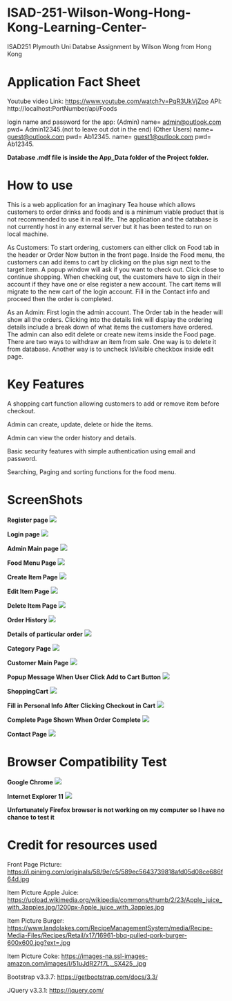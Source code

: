 # ISAD-251-Wilson-Wong-Hong-Kong-Learning-Center-
ISAD251 Plymouth Uni Databse Assignment by Wilson Wong from Hong Kong

# Application Fact Sheet

Youtube video Link: https://www.youtube.com/watch?v=PqR3UkVjZpo
API: http://localhost:PortNumber/api/Foods

login name and password for the app:
(Admin) name= admin@outlook.com pwd= Admin12345.(not to leave out dot in the end)
(Other Users) name= guest@outlook.com pwd= Ab12345.  name= guest1@outlook.com pwd= Ab12345.

<strong>Database .mdf file is inside the App_Data folder of the Project folder.</strong>

# How to use
This is a web application for an imaginary Tea house which allows customers to order drinks and foods and is a minimum viable product that is not recommended to use it in real life. The application and the database is not currently host in any external server but it has been tested to run on local machine. 

As Customers: To start ordering, customers can either click on Food tab in the header or Order Now button in the front page. Inside the Food menu, the customers can add items to cart by clicking on the plus sign next to the target item. A popup window will ask if you want to check out. Click close to continue shopping. When checking out, the customers have to sign in their account if they have one or else register a new account. The cart items will migrate to the new cart of the login account. Fill in the Contact info and proceed then the order is completed.  

As an Admin: First login the admin account. The Order tab in the header will show all the orders. Clicking into the details link will display the ordering details include a break down of what items the customers have ordered. The admin can also edit delete or create new items inside the Food page. There are two ways to withdraw an item from sale. One way is to delete it from database. Another way is to uncheck IsVisible checkbox inside edit page.

# Key Features

A shopping cart function allowing customers to add or remove item before checkout.

Admin can create, update, delete or hide the items.

Admin can view the order history and details.

Basic security features with simple authentication using email and password.

Searching, Paging and sorting functions for the food menu.
# ScreenShots

<strong>Register page</strong>
<img src="/PrototypePageImages/Register.png">

<strong>Login page</strong>
<img src="/PrototypePageImages/Login.png">

<strong>Admin Main page</strong>
<img src="/PrototypePageImages/AdminMain.png">

<strong>Food Menu Page</strong>
<img src="/PrototypePageImages/ProductPageAdmin.png">

<strong>Create Item Page</strong>
<img src="/PrototypePageImages/CreateProduct.png">

<strong>Edit Item Page</strong>
<img src="/PrototypePageImages/EditProduct.png">

<strong>Delete Item Page</strong>
<img src="/PrototypePageImages/DeleteProduct.png">

<strong>Order History</strong>
<img src="/PrototypePageImages/Order.png">

<strong>Details of particular order</strong>
<img src="/PrototypePageImages/OrderDetails.png">

<strong>Category Page</strong>
<img src="/PrototypePageImages/CategoryPage.png">

<strong>Customer Main Page</strong>
<img src="/PrototypePageImages/CustomerMain.png">

<strong>Popup Message When User Click Add to Cart Button</strong>
<img src="/PrototypePageImages/ContinueOrCheckout.png">

<strong>ShoppingCart</strong>
<img src="/PrototypePageImages/Cart.png">

<strong>Fill in Personal Info After Clicking Checkout in Cart</strong>
<img src="/PrototypePageImages/CheckoutForm.png">

<strong>Complete Page Shown When Order Complete</strong>
<img src="/PrototypePageImages/CompletePage.png">

<strong>Contact Page</strong>
<img src="/PrototypePageImages/ContactPage.png">

# Browser Compatibility Test

<strong>Google Chrome</strong>
<img src="/BrowserCompatibility/GoogleChrome.png">

<strong>Internet Explorer 11</strong>
<img src="/BrowserCompatibility/GoogleChrome.png">

<strong>Unfortunately Firefox browser is not working on my computer so I have no chance to test it</strong>

# Credit for resources used

Front Page Picture:
https://i.pinimg.com/originals/58/9e/c5/589ec5643739818afd05d08ce686f64d.jpg

Item Picture Apple Juice:
https://upload.wikimedia.org/wikipedia/commons/thumb/2/23/Apple_juice_with_3apples.jpg/1200px-Apple_juice_with_3apples.jpg

Item Picture Burger:
https://www.landolakes.com/RecipeManagementSystem/media/Recipe-Media-Files/Recipes/Retail/x17/16961-bbq-pulled-pork-burger-600x600.jpg?ext=.jpg

Item Picture Coke:
https://images-na.ssl-images-amazon.com/images/I/51uJdR27f7L._SX425_.jpg

Bootstrap v3.3.7:
https://getbootstrap.com/docs/3.3/

JQuery v3.3.1:
https://jquery.com/
